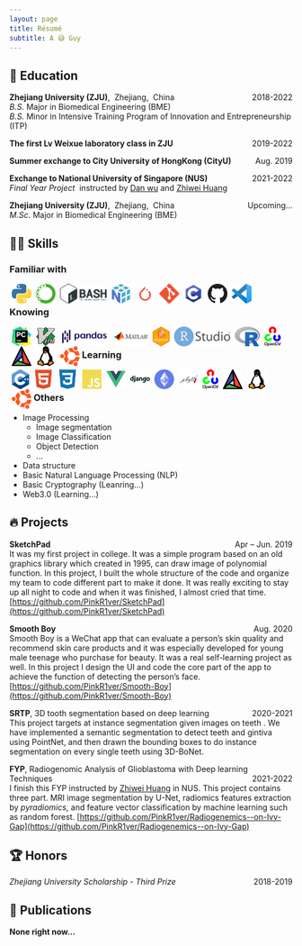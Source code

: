 ```yaml
---
layout: page
title: Résumé
subtitle: A 😅 Guy
---
```


<!--
<span style="float: right; "><a href="{{ '/assets/resume.pdf' | prepend: site.baseurl }}"><strong>> Download as PDF</strong></a> </span>
<br>
-->

## 📐 Education

**Zhejiang University (ZJU)**,&nbsp;&nbsp;Zhejiang,&nbsp;&nbsp;China <span style="float: right; ">2018-2022</span> <br>
*B.S.* Major in Biomedical Engineering (BME) <br>
*B.S.* Minor in Intensive Training Program of Innovation and Entrepreneurship (ITP)

**The first Lv Weixue laboratory class in ZJU** <span style="float: right; ">2019-2022</span>  

**Summer exchange to City University of HongKong (CityU)** <span style="float: right; ">Aug. 2019</span>

**Exchange to National University of Singapore (NUS)** <span style="float: right; ">2021-2022</span> <br>
*Final Year Project* &nbsp;instructed by [Dan wu](https://person.zju.edu.cn/en/danwu) and [Zhiwei Huang](https://cde.nus.edu.sg/bme/staff/dr-huang-zhiwei/)

**Zhejiang University (ZJU)**,&nbsp;&nbsp;Zhejiang,&nbsp;&nbsp;China <span style="float: right; ">Upcoming...</span> <br>
*M.Sc.* Major in Biomedical Engineering (BME)

## 🤹🏽 Skills
### **Familiar with**
<img align="left" alt="python" height="35px" style="margin:0px 4px" src="/assets/img/skills/python.png" />
<img align="left" alt="anaconda" height="35px" style="margin:0px 4px" src="/assets/img/skills/anaconda.png" />
<img align="left" alt="bash" height="35px" style="margin:0px 4px" src="/assets/img/skills/bash.png" />
<img align="left" alt="numpy" height="35px" style="margin:0px 4px" src="/assets/img/skills/numpy.png" />
<img align="left" alt="pytorch" height="35px" style="margin:0px 4px" src="/assets/img/skills/pytorch.png" />
<img align="left" alt="git" height="35px" style="margin:0px 4px" src="/assets/img/skills/git.png" />
<img align="left" alt="c" height="35px" style="margin:0px 4px" src="/assets/img/skills/c.webp" />
<img align="left" alt="github" height="35px" style="margin:0px 4px" src="/assets/img/skills/github.svg" />
<img align="left" alt="vscode" height="35px" style="margin:0px 4px" src="/assets/img/skills/vscode.png" />
<br>


### **Knowing**
<img align="left" alt="pycharm" height="35px" style="margin:0px 4px" src="/assets/img/skills/pycharm.png" />
<img align="left" alt="vim" height="35px" style="margin:0px 4px" src="/assets/img/skills/vim.png" />
<img align="left" alt="pandas" height="35px" style="margin:0px 4px" src="/assets/img/skills/pandas.png" />
<img align="left" alt="matlab" height="35px" style="margin:0px 4px" src="/assets/img/skills/matlab.png" />
<img align="left" alt="blogdown" height="35px" style="margin:0px 4px" src="/assets/img/skills/blogdown.png" />
<img align="left" alt="RStudio" height="35px" style="margin:0px 4px" src="/assets/img/skills/rstudio.png" />
<img align="left" alt="R" height="35px" style="margin:0px 4px" src="/assets/img/skills/r.png" />
<img align="left" alt="opencv" height="35px" style="margin:0px 4px" src="/assets/img/skills/opencv.png" />
<img align="left" alt="cmake" height="35px" style="margin:0px 4px" src="/assets/img/skills/cmake.webp" />
<img align="left" alt="linux" height="35px" style="margin:0px 4px" src="/assets/img/skills/linux.png" />
<img align="left" alt="Ubuntu" height="35px" style="margin:0px 4px" src="/assets/img/skills/ubuntu.png" /> 
<br>

### **Learning**
<img align="left" alt="c++" height="35px" style="margin:0px 4px" src="/assets/img/skills/c++.png" />
<img align="left" alt="html" height="35px" style="margin:0px 4px" src="/assets/img/skills/html5.svg" />
<img align="left" alt="css" height="35px" style="margin:0px 4px" src="/assets/img/skills/css3.svg" />
<img align="left" alt="js" height="35px" style="margin:0px 4px" src="/assets/img/skills/javascript.svg" />
<img align="left" alt="vue" height="35px" style="margin:0px 4px" src="/assets/img/skills/vuejs.svg" />
<img align="left" alt="django" height="35px" style="margin:0px 4px" src="/assets/img/skills/django.webp" />
<img align="left" alt="eth" height="35px" style="margin:0px 4px" src="/assets/img/skills/eth.png" />
<img align="left" alt="jekyll" height="35px" style="margin:0px 4px" src="/assets/img/skills/jekyll.webp" />
<img align="left" alt="opencv" height="35px" style="margin:0px 4px" src="/assets/img/skills/opencv.png" />
<img align="left" alt="cmake" height="35px" style="margin:0px 4px" src="/assets/img/skills/cmake.webp" />
<img align="left" alt="linux" height="35px" style="margin:0px 4px" src="/assets/img/skills/linux.png" />
<img align="left" alt="Ubuntu" height="35px" style="margin:0px 4px" src="/assets/img/skills/ubuntu.png" /> 
<br>

### **Others**
* Image Processing
  * Image segmentation
  * Image Classification
  * Object Detection
  * ...
* Data structure
* Basic Natural Language Processing (NLP)
* Basic Cryptography (Leanring...)
* Web3.0 (Learning...)

## 🔥 Projects
**SketchPad** <span style="float: right; ">Apr – Jun. 2019</span> <br>
It was my first project in college. It was a simple program based on an old graphics library which created in 1995, can draw image of polynomial function. In this project, I built the whole structure of the code and organize my team to code different part to make it done. It was really exciting to stay up all night to code and when it was finished, I almost cried that time. [https://github.com/PinkR1ver/SketchPad](https://github.com/PinkR1ver/SketchPad)

**Smooth Boy** <span style="float: right; ">Aug. 2020</span> <br>
Smooth Boy is a WeChat app that can evaluate a person’s skin quality and recommend skin care products and it was especially developed for young male teenage who purchase for beauty. It was a real self-learning project as well. In this project I design the UI and code the core part of the app to achieve the function of detecting the person’s face. [https://github.com/PinkR1ver/Smooth-Boy](https://github.com/PinkR1ver/Smooth-Boy)

**SRTP**, 3D tooth segmentation based on deep learning <span style="float: right; ">2020-2021</span> <br> 
This project targets at instance segmentation given images on teeth . We have implemented a semantic segmentation to detect teeth and gintiva using PointNet, and then drawn the bounding boxes to do instance segmentation on every single teeth using 3D-BoNet.

**FYP**, Radiogenomic Analysis of Glioblastoma with Deep learning Techniques <span style="float: right; ">2021-2022</span> <br>
I finish this FYP instructed by [Zhiwei Huang](https://cde.nus.edu.sg/bme/staff/dr-huang-zhiwei/) in NUS. This project contains three part. MRI image segmentation by U-Net, radiomics features extraction by *pyradiomics*, and feature vector classification by machine learning such as random forest. [https://github.com/PinkR1ver/Radiogenemics--on-Ivy-Gap](https://github.com/PinkR1ver/Radiogenemics--on-Ivy-Gap)

## 🏆 Honors
*Zhejiang University Scholarship - Third Prize*  <span style="float: right; ">2018-2019</span>

## 📰 Publications
**None right now...**

